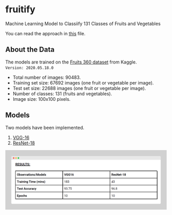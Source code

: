 # fruitify
Machine Learning Model to Classiify 131 Classes of Fruits and Vegetables

You can read the approach in [this](https://github.com/ishandutta0098/fruitify/blob/main/fruitify-writeup.pdf) file.

## About the Data
The models are trained on the [Fruits 360 dataset](https://www.kaggle.com/moltean/fruits) from Kaggle.  
`Version: 2020.05.18.0`  

- Total number of images: 90483.
- Training set size: 67692 images (one fruit or vegetable per image).
- Test set size: 22688 images (one fruit or vegetable per image).
- Number of classes: 131 (fruits and vegetables).
- Image size: 100x100 pixels.

## Models
Two models have been implemented.
1. [VGG-16](https://github.com/ishandutta0098/fruitify/blob/main/src/model_vgg16.py)
2. [ResNet-18](https://github.com/ishandutta0098/fruitify/blob/main/src/model_resnet18.py)

![](https://github.com/ishandutta0098/fruitify/blob/main/images/results.png)
